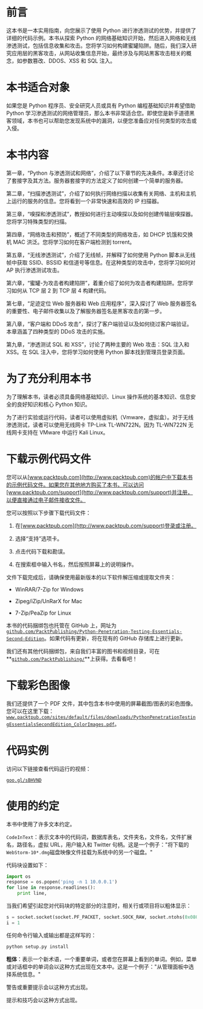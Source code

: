 # 前言

这本书是一本实用指南，向您展示了使用 Python 进行渗透测试的优势，并提供了详细的代码示例。本书从探索 Python 的网络基础知识开始，然后进入网络和无线渗透测试，包括信息收集和攻击。您将学习如何构建蜜罐陷阱。随后，我们深入研究应用层的黑客攻击，从网站收集信息开始，最终涉及与网站黑客攻击相关的概念，如参数篡改、DDOS、XSS 和 SQL 注入。

# 本书适合对象

如果您是 Python 程序员、安全研究人员或具有 Python 编程基础知识并希望借助 Python 学习渗透测试的网络管理员，那么本书非常适合您。即使您是新手道德黑客领域，本书也可以帮助您发现系统中的漏洞，以便您准备应对任何类型的攻击或入侵。

# 本书内容

第一章，“Python 与渗透测试和网络”，介绍了以下章节的先决条件。本章还讨论了套接字及其方法。服务器套接字的方法定义了如何创建一个简单的服务器。

第二章，“扫描渗透测试”，介绍了如何执行网络扫描以收集有关网络、主机和主机上运行的服务的信息。您将看到一个非常快速和高效的 IP 扫描器。

第三章，“嗅探和渗透测试”，教授如何进行主动嗅探以及如何创建传输层嗅探器。您将学习特殊类型的扫描。

第四章，“网络攻击和预防”，概述了不同类型的网络攻击，如 DHCP 饥饿和交换机 MAC 洪泛。您将学习如何在客户端检测到 torrent。

第五章，“无线渗透测试”，介绍了无线帧，并解释了如何使用 Python 脚本从无线帧中获取 SSID、BSSID 和信道号等信息。在这种类型的攻击中，您将学习如何对 AP 执行渗透测试攻击。

第六章，“蜜罐-为攻击者构建陷阱”，着重介绍了如何为攻击者构建陷阱。您将学习如何从 TCP 层 2 到 TCP 层 4 构建代码。

第七章，“足迹定位 Web 服务器和 Web 应用程序”，深入探讨了 Web 服务器签名的重要性、电子邮件收集以及了解服务器签名是黑客攻击的第一步。

第八章，“客户端和 DDoS 攻击”，探讨了客户端验证以及如何绕过客户端验证。本章涵盖了四种类型的 DDoS 攻击的实施。

第九章，“渗透测试 SQL 和 XSS”，讨论了两种主要的 Web 攻击：SQL 注入和 XSS。在 SQL 注入中，您将学习如何使用 Python 脚本找到管理员登录页面。

# 为了充分利用本书

为了理解本书，读者必须具备网络基础知识、Linux 操作系统的基本知识、信息安全的良好知识和核心 Python 知识。

为了进行实验或运行代码，读者可以使用虚拟机（Vmware，虚拟盒）。对于无线渗透测试，读者可以使用无线网卡 TP-Link TL-WN722N。因为 TL-WN722N 无线网卡支持在 VMware 中运行 Kali Linux。

# 下载示例代码文件

您可以从[www.packtpub.com](http://www.packtpub.com)的帐户中下载本书的示例代码文件。如果您在其他地方购买了本书，可以访问[www.packtpub.com/support](http://www.packtpub.com/support)并注册，以便直接通过电子邮件接收文件。

您可以按照以下步骤下载代码文件：

1.  在[www.packtpub.com](http://www.packtpub.com/support)登录或注册。

1.  选择“支持”选项卡。

1.  点击代码下载和勘误。

1.  在搜索框中输入书名，然后按照屏幕上的说明操作。

文件下载完成后，请确保使用最新版本的以下软件解压缩或提取文件夹：

+   WinRAR/7-Zip for Windows

+   Zipeg/iZip/UnRarX for Mac

+   7-Zip/PeaZip for Linux

本书的代码捆绑包也托管在 GitHub 上，网址为[`github.com/PacktPublishing/Python-Penetration-Testing-Essentials-Second-Edition`](https://github.com/PacktPublishing/Python-Penetration-Testing-Essentials-Second-Edition)。如果代码有更新，将在现有的 GitHub 存储库上进行更新。

我们还有其他代码捆绑包，来自我们丰富的图书和视频目录，可在**[`github.com/PacktPublishing/`](https://github.com/PacktPublishing/)**上获得。去看看吧！

# 下载彩色图像

我们还提供了一个 PDF 文件，其中包含本书中使用的屏幕截图/图表的彩色图像。您可以在这里下载：[`www.packtpub.com/sites/default/files/downloads/PythonPenetrationTestingEssentialsSecondEdition_ColorImages.pdf`](http://www.packtpub.com/sites/default/files/downloads/PythonPenetrationTestingEssentialsSecondEdition_ColorImages.pdf)。

# 代码实例

访问以下链接查看代码运行的视频：

[`goo.gl/sBHVND`](https://goo.gl/sBHVND)

# 使用的约定

本书中使用了许多文本约定。

`CodeInText`：表示文本中的代码词，数据库表名，文件夹名，文件名，文件扩展名，路径名，虚拟 URL，用户输入和 Twitter 句柄。这是一个例子："将下载的`WebStorm-10*.dmg`磁盘映像文件挂载为系统中的另一个磁盘。"

代码块设置如下：

```py
import os
response = os.popen('ping -n 1 10.0.0.1')
for line in response.readlines():
    print line,
```

当我们希望引起您对代码块的特定部分的注意时，相关行或项目将以粗体显示：

```py
s = socket.socket(socket.PF_PACKET, socket.SOCK_RAW, socket.ntohs(0x0800))
i = 1
```

任何命令行输入或输出都是这样写的：

```py
python setup.py install
```

**粗体**：表示一个新术语，一个重要单词，或者您在屏幕上看到的单词。例如，菜单或对话框中的单词会以这种方式出现在文本中。这是一个例子："从管理面板中选择系统信息。"

警告或重要提示会以这种方式出现。

提示和技巧会以这种方式出现。
